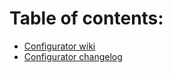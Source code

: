 # Table of contents:

- [Configurator wiki](https://github.com/RaceFlightOne/RaceFlightOne/wiki)
- [Configurator changelog](https://github.com/RaceFlightOne/RaceFlightOne/blob/master/CHANGELOG_CONFIGURATOR.md)
